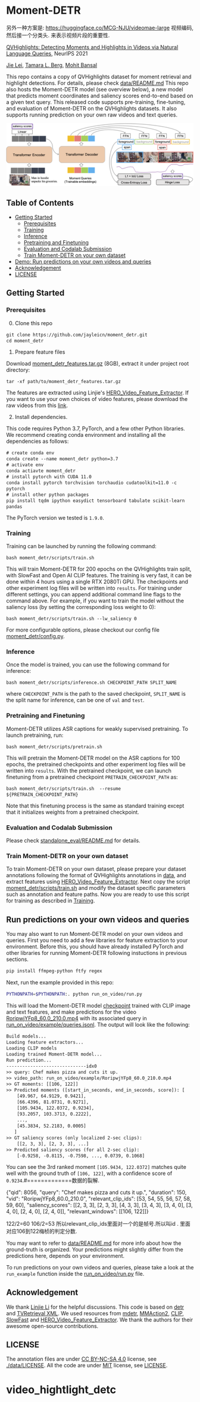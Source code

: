 # Moment-DETR

另外一种方案是:
https://huggingface.co/MCG-NJU/videomae-large
视频编码,然后接一个分类头. 来表示视频片段的重要性.







[QVHighlights: Detecting Moments and Highlights in Videos via Natural Language Queries](https://arxiv.org/abs/2107.09609), NeurIPS 2021

[Jie Lei](http://www.cs.unc.edu/~jielei/), 
[Tamara L. Berg](http://tamaraberg.com/), [Mohit Bansal](http://www.cs.unc.edu/~mbansal/)

This repo contains a copy of QVHighlights dataset for moment retrieval and highlight detections. For details, please check [data/README.md](data/README.md)
This repo also hosts the Moment-DETR model (see overview below), a new model that predicts moment coordinates and saliency scores end-to-end based on a given text query. This released code supports pre-training, fine-tuning, and evaluation of Moment-DETR on the QVHighlights datasets. It also supports running prediction on your own raw videos and text queries. 


![model](./res/model_overview.png)


## Table of Contents

* [Getting Started](#getting-started)
    * [Prerequisites](#prerequisites)
    * [Training](#training)
    * [Inference](#inference)
    * [Pretraining and Finetuning](#pretraining-and-finetuning)
    * [Evaluation and Codalab Submission](#evaluation-and-codalab-submission)
    * [Train Moment-DETR on your own dataset](#train-moment-detr-on-your-own-dataset)
* [Demo: Run predictions on your own videos and queries](#run-predictions-on-your-own-videos-and-queries)
* [Acknowledgement](#acknowledgement)
* [LICENSE](#license)



## Getting Started 

### Prerequisites
0. Clone this repo

```
git clone https://github.com/jayleicn/moment_detr.git
cd moment_detr
```

1. Prepare feature files

Download [moment_detr_features.tar.gz](https://drive.google.com/file/d/1Hiln02F1NEpoW8-iPZurRyi-47-W2_B9/view?usp=sharing) (8GB), 
extract it under project root directory:
```
tar -xf path/to/moment_detr_features.tar.gz
```
The features are extracted using Linjie's [HERO_Video_Feature_Extractor](https://github.com/linjieli222/HERO_Video_Feature_Extractor). 
If you want to use your own choices of video features, please download the raw videos from this [link](https://nlp.cs.unc.edu/data/jielei/qvh/qvhilights_videos.tar.gz).

2. Install dependencies.

This code requires Python 3.7, PyTorch, and a few other Python libraries. 
We recommend creating conda environment and installing all the dependencies as follows:
```
# create conda env
conda create --name moment_detr python=3.7
# activate env
conda actiavte moment_detr
# install pytorch with CUDA 11.0
conda install pytorch torchvision torchaudio cudatoolkit=11.0 -c pytorch
# install other python packages
pip install tqdm ipython easydict tensorboard tabulate scikit-learn pandas
```
The PyTorch version we tested is `1.9.0`.

### Training

Training can be launched by running the following command:
```
bash moment_detr/scripts/train.sh 
```
This will train Moment-DETR for 200 epochs on the QVHighlights train split, with SlowFast and Open AI CLIP features. The training is very fast, it can be done within 4 hours using a single RTX 2080Ti GPU. The checkpoints and other experiment log files will be written into `results`. For training under different settings, you can append additional command line flags to the command above. For example, if you want to train the model without the saliency loss (by setting the corresponding loss weight to 0):
```
bash moment_detr/scripts/train.sh --lw_saliency 0
```
For more configurable options, please checkout our config file [moment_detr/config.py](moment_detr/config.py).

### Inference
Once the model is trained, you can use the following command for inference:
```
bash moment_detr/scripts/inference.sh CHECKPOINT_PATH SPLIT_NAME  
``` 
where `CHECKPOINT_PATH` is the path to the saved checkpoint, `SPLIT_NAME` is the split name for inference, can be one of `val` and `test`.

### Pretraining and Finetuning
Moment-DETR utilizes ASR captions for weakly supervised pretraining. To launch pretraining, run:
```
bash moment_detr/scripts/pretrain.sh 
```  
This will pretrain the Moment-DETR model on the ASR captions for 100 epochs, the pretrained checkpoints and other experiment log files will be written into `results`. With the pretrained checkpoint, we can launch finetuning from a pretrained checkpoint `PRETRAIN_CHECKPOINT_PATH` as:
```
bash moment_detr/scripts/train.sh  --resume ${PRETRAIN_CHECKPOINT_PATH}
```
Note that this finetuning process is the same as standard training except that it initializes weights from a pretrained checkpoint. 


### Evaluation and Codalab Submission
Please check [standalone_eval/README.md](standalone_eval/README.md) for details.


### Train Moment-DETR on your own dataset
To train Moment-DETR on your own dataset, please prepare your dataset annotations following the format 
of QVHighlights annotations in [data](./data), and extract features using [HERO_Video_Feature_Extractor](https://github.com/linjieli222/HERO_Video_Feature_Extractor).
Next copy the script [moment_detr/scripts/train.sh](./moment_detr/scripts/train.sh) and modify the dataset specific parameters 
such as annotation and feature paths. Now you are ready to use this script for training as described in [Training](#training).


## Run predictions on your own videos and queries
You may also want to run Moment-DETR model on your own videos and queries. 
First you need to add a few libraries for feature extraction to your environment. Before this, you should have already installed PyTorch and other libraries for running Moment-DETR following instuctions in previous sections.
```bash
pip install ffmpeg-python ftfy regex
```
Next, run the example provided in this repo:
```bash
PYTHONPATH=$PYTHONPATH:. python run_on_video/run.py
```
This will load the Moment-DETR model [checkpoint](run_on_video/moment_detr_ckpt/model_best.ckpt) trained with CLIP image and text features, and make predictions for the video [RoripwjYFp8_60.0_210.0.mp4](run_on_video/example/RoripwjYFp8_60.0_210.0.mp4) with its associated query in [run_on_video/example/queries.jsonl](run_on_video/example/queries.jsonl).
The output will look like the following:
```
Build models...
Loading feature extractors...
Loading CLIP models
Loading trained Moment-DETR model...
Run prediction...
------------------------------idx0
>> query: Chef makes pizza and cuts it up.
>> video_path: run_on_video/example/RoripwjYFp8_60.0_210.0.mp4
>> GT moments: [[106, 122]]
>> Predicted moments ([start_in_seconds, end_in_seconds, score]): [
    [49.967, 64.9129, 0.9421], 
    [66.4396, 81.0731, 0.9271], 
    [105.9434, 122.0372, 0.9234], 
    [93.2057, 103.3713, 0.2222], 
    ..., 
    [45.3834, 52.2183, 0.0005]
   ]
>> GT saliency scores (only localized 2-sec clips): 
    [[2, 3, 3], [2, 3, 3], ...]
>> Predicted saliency scores (for all 2-sec clip): 
    [-0.9258, -0.8115, -0.7598, ..., 0.0739, 0.1068]   
```
You can see the 3rd ranked moment `[105.9434, 122.0372]` matches quite well with the ground truth of `[106, 122]`, with a confidence score of `0.9234`.#=============数据的裂解. 



{"qid": 8056, "query": "Chef makes pizza and cuts it up.", "duration": 150, "vid": "RoripwjYFp8_60.0_210.0", "relevant_clip_ids": [53, 54, 55, 56, 57, 58, 59, 60], "saliency_scores": [[2, 3, 3], [2, 3, 3], [4, 3, 3], [3, 4, 3], [3, 4, 0], [3, 4, 0], [2, 4, 0], [2, 4, 0]], "relevant_windows": [[106, 122]]}



122/2=60
106/2=53
所以relevant_clip_ids里面对一个的是帧号.所以叫id . 里面对应106到122梅桢的判定分数.





You may want to refer to [data/README.md](data/README.md) for more info about how the ground-truth is organized.
Your predictions might slightly differ from the predictions here, depends on your environment.

To run predictions on your own videos and queries, please take a look at the `run_example` function inside the [run_on_video/run.py](run_on_video/run.py) file.


## Acknowledgement
We thank [Linjie Li](https://scholar.google.com/citations?user=WR875gYAAAAJ&hl=en) for the helpful discussions.
This code is based on [detr](https://github.com/facebookresearch/detr) and [TVRetrieval XML](https://github.com/jayleicn/TVRetrieval). We used resources from [mdetr](https://github.com/ashkamath/mdetr), [MMAction2](https://github.com/open-mmlab/mmaction2), [CLIP](https://github.com/openai/CLIP), [SlowFast](https://github.com/facebookresearch/SlowFast) and [HERO_Video_Feature_Extractor](https://github.com/linjieli222/HERO_Video_Feature_Extractor). We thank the authors for their awesome open-source contributions. 

## LICENSE
The annotation files are under [CC BY-NC-SA 4.0](https://creativecommons.org/licenses/by-nc-sa/4.0/) license, see [./data/LICENSE](data/LICENSE). All the code are under [MIT](https://opensource.org/licenses/MIT) license, see [LICENSE](./LICENSE).
 
# video_hightlight_detc
